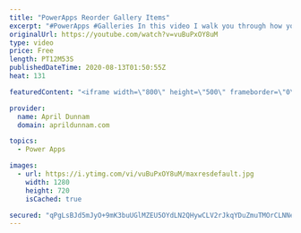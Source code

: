 ```yaml
---
title: "PowerApps Reorder Gallery Items"
excerpt: "#PowerApps #Galleries In this video I walk you through how you can create an inline reordering mechanism for a Power Apps gallery.  I'll show how to dynamically reorder gallery items with up and down arrows to move them around.    You'll learn: ✅  How to add items to a collection ✅  How to delete items"
originalUrl: https://youtube.com/watch?v=vuBuPxOY8uM
type: video
price: Free
length: PT12M53S
publishedDateTime: 2020-08-13T01:50:55Z
heat: 131

featuredContent: "<iframe width=\"800\" height=\"500\" frameborder=\"0\" src=\"https://www.youtube.com/embed/vuBuPxOY8uM\" allow=\"accelerometer; autoplay; encrypted-media; gyroscope; picture-in-picture\" allowfullscreen></iframe>"

provider:
  name: April Dunnam
  domain: aprildunnam.com

topics:
  - Power Apps

images:
  - url: https://i.ytimg.com/vi/vuBuPxOY8uM/maxresdefault.jpg
    width: 1280
    height: 720
    isCached: true

secured: "qPgLsBJd5mJyO+9mK3buUGlMZEU5OYdLN2QHywCLV2rJkqYDuZmuTMOrCLNNeJjMYzr3NNs423HZrj5+R3pjwLDnk6lC8yiIQqkO1FfH5bOsKVEVZF0SLtPxQYi59cYlihBKop43zGXk1oH1FZYygp+5H0CVxnDp/BjJTPzg1cKxiThOORCT6kuaJWXwYrHUQ/kQDHUfm3gP69CscZSDQwGggbdTtytWjHKHg/a8kPXsOCJlsDyjO2RyxAH0B1xrHoBpfHpJly4ZB+gG+BdHR++zlle3ZwQhDirX41pnn6afeCSwSL98V0BzaS3zYyiRnCeDQguiZIjmZVABiDSR3gymHc7xWps9Tf4r4mzU5WLx7wgEn1dAAnXyQFK4wIodIyN0xqKLoO944yXeWXUlWUIABO64n7qKzGm8IEC2so8=;FV/9IefyMtqfuOfSmy9Ktg=="
---
```


